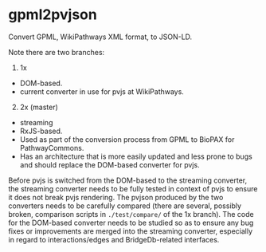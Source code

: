 gpml2pvjson
===========

Convert GPML, WikiPathways XML format, to JSON-LD.

Note there are two branches:

1. 1x
  * DOM-based.
  * current converter in use for pvjs at WikiPathways.
2. 2x (master)
  * streaming
  * RxJS-based.
  * Used as part of the conversion process from GPML to BioPAX for PathwayCommons.
  * Has an architecture that is more easily updated and less prone to bugs and should replace the DOM-based converter for pvjs.

Before pvjs is switched from the DOM-based to the streaming converter, the streaming converter needs to be fully tested in context of pvjs to ensure it does not break pvjs rendering. The pvjson produced by the two converters needs to be carefully compared (there are several, possibly broken, comparison scripts in `./test/compare/` of the 1x branch). The code for the DOM-based converter needs to be studied so as to ensure any bug fixes or improvements are merged into the streaming converter, especially in regard to interactions/edges and BridgeDb-related interfaces.
